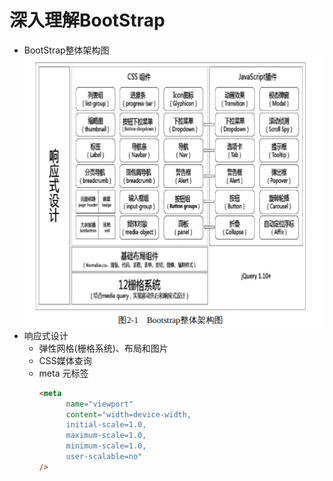 # 深入理解BootStrap
+ BootStrap整体架构图
![BootStrapStructure.png](pictures/BootStrap/bootStrapStructure.png)
+ 响应式设计
  + 弹性网格(栅格系统)、布局和图片
  + CSS媒体查询
  + meta 元标签
    ```html
    <meta 
          name="viewport" 
          content="width=device-width,
          initial-scale=1.0, 
          maximum-scale=1.0, 
          minimum-scale=1.0, 
          user-scalable=no"
    />
    ```
